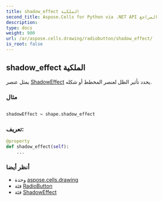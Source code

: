 ```yaml
---
title: shadow_effect الملكية
second_title: Aspose.Cells for Python via .NET API المراجع
description:
type: docs
weight: 900
url: /ar/aspose.cells.drawing/radiobutton/shadow_effect/
is_root: false
---
```

##  shadow_effect الملكية

يمثل عنصر [ShadowEffect](/cells/python-net/ar/aspose.cells.drawing/shadoweffect) يحدد تأثير الظل لعنصر المخطط أو شكله.

###  مثال

```python

shadowEffect = shape.shadow_effect

```
###  تعريف:
```python
@property
def shadow_effect(self):
    ...
```

###  أنظر أيضا
* وحدة [aspose.cells.drawing](../../)
* فئة [RadioButton](/cells/python-net/ar/aspose.cells.drawing/radiobutton)
* فئة [ShadowEffect](/cells/python-net/ar/aspose.cells.drawing/shadoweffect)
